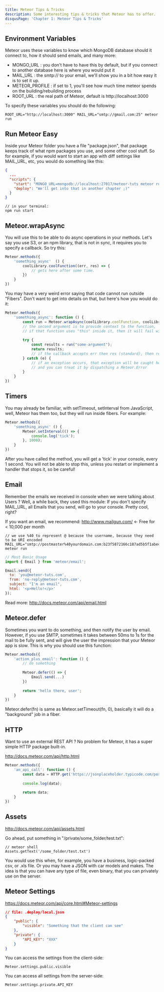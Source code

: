 ```yaml
---
title: Meteor Tips & Tricks
description: Some interesting tips & tricks that Meteor has to offer.
disqusPage: 'Chapter 1: Meteor Tips & Tricks'
---
```


## Environment Variables

Meteor uses these variables to know which MongoDB database should it connect to, how it should send emails, and many more:

- MONGO_URL : you don't have to have this by default, but if you connect to another database here is where you would put it
- MAIL_URL : the smtp:// to your email, we'll show you in a bit how easy it is to set it up.
- METEOR_PROFILE : if set to 1, you'll see how much time meteor spends on the building/rebuilding process
- ROOT_URL : the real path of Meteor, default is http://localhost:3000

To specify these variables you should do the following:

```
ROOT_URL="http://localhost:3000" MAIL_URL="smtp://gmail.com:25" meteor run
```

## Run Meteor Easy

Inside your Meteor folder you have a file "package.json", that package keeps track of what npm packages you use, and some other
cool stuff. So for example, if you would want to start an app with diff settings like MAIL_URL, etc, you would do something like this:
```json
{
  ...
  "scripts": {
    "start": "MONGO_URL=mongodb://localhost:27017/meteor-tuts meteor run --settings .deploy/local.json --port 3000",
    "deploy": "We'll get into that in another chapter ;)"
  }
}
```

```
// in your terminal:
npm run start
```

## Meteor.wrapAsync

You will use this to be able to do async operations in your methods. Let's say you use S3, or an npm library, that is not in sync,
 it requires you to specify a callback. So try this:
 
```js
Meteor.methods({
    'something_async'  () {
        coolLibrary.coolFunction((err, res) => {
            // gets here after some time.
        })
    }
})
```

You may have a very weird error saying that code cannot run outside "Fibers". Don't want to get into details on that, but here's how you would do it:

```js
Meteor.methods({
    'something_async': function () {
        const run = Meteor.wrapAsync(coolLibrary.coolFunction, coolLibrary);
        // the second argument is to provide context to the function, 
        // if that function uses "this" inside it, then it will fail without the context specified.
        
        try {
            const results = run("some-argument");
            return results;
            // if the callback accepts err then res (standard), then result will be put in sync into results.
        } catch (e) {
            // if an exception occurs, that exception will be caught here
            // and you can treat it by dispatching a Meteor.Error
        }
    }
})
```

## Timers

You may already be familiar, with setTimeout, setInterval from JavaScript, well, Meteor has them too,
but they will run inside fibers. For example:

```js
Meteor.methods({
    'something_async' () {
        Meteor.setInterval(() => {
            console.log('tick');
        }, 1000);
    }
})
```

After you have called the method, you will get a 'tick' in your console, every 1 second. You will not be able to stop this, 
unless you restart or implement a handler that stops it, so be careful!

## Email

Remember the emails we received in console when we were talking about Users ? Well, a while back, they used this module:
If you don't specify MAIL_URL, all Emails that you send, will go to your console. Pretty cool, right?

If you want an email, we recommend: http://www.mailgun.com/ <- Free for < 10,000 per month

```
// we use %40 to represent @ because the username, because they need to be URI encoded
MAIL_URL="smtp://postmaster%40yourdomain.com:b23f5872166c187ad5b5f1abece071b2@smtp.mailgun.org:25" meteor run
```

```js
// Most Basic Usage
import { Email } from 'meteor/email';

Email.send({
  to: 'you@meteor-tuts.com',
  from: 'no-reply@meteor-tuts.com',
  subject: "I'm an email",
  html: '<p>Hello!</p>'
});
```

Read more: http://docs.meteor.com/api/email.html

## Meteor.defer

Sometimes you want to do something, and then notify the user by email. However, if you use SMTP, sometimes
it takes between 50ms to 1s for the mail to be fully sent, and will give the user the impression that your Meteor app is slow. 
This is why you should use this function:

```js
Meteor.methods({
    'action_plus_email': function () {
        // do something
        
        Meteor.defer(() => {
            Email.send(...)
        })
        
        return 'hello there, user';
    }
})
```

Meteor.defer(fn) is same as Meteor.setTimeout(fn, 0), basically it will do a "background" job in a fiber.

## HTTP

Want to use an external REST API ? No problem for Meteor, it has a super simple HTTP package built-in.

http://docs.meteor.com/api/http.html

```js
Meteor.methods({
    'an_api_call': function () {
        const data = HTTP.get('https://jsonplaceholder.typicode.com/posts/1')
        
        console.log(data);
        
        return data;
    }
})
```

## Assets

http://docs.meteor.com/api/assets.html

Go ahead, put something in "/private/some_folder/test.txt":

```
// meteor shell
Assets.getText('/some_folder/test.txt')
```

You would use this when, for example, you have a business, logic-packed csv, or .xls file.
Or you may have a JSON with car models and makes. 
The idea is that you can have any type of file, even binary, that you can privately use on the server.

## Meteor Settings

https://docs.meteor.com/api/core.html#Meteor-settings

```json
// file: .deploy/local.json
{
    "public": {
        "visible": "Something that the client can see"
    },
    "private": {
        "API_KEY": "XXX"
    }
}
```

You can access the settings from the client-side:
```
Meteor.settings.public.visible
```

You can access all settings from the server-side:
```
Meteor.settings.private.API_KEY
```
